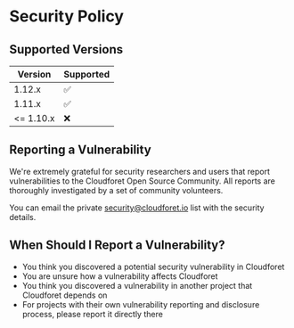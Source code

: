 # Security Policy

## Supported Versions

| Version | Supported          |
| ------- | ------------------ |
| 1.12.x  | :white_check_mark: |
| 1.11.x  | :white_check_mark: |
| <= 1.10.x  | :x:             |


## Reporting a Vulnerability

We're extremely grateful for security researchers and users that report vulnerabilities to the Cloudforet Open Source Community. All reports are thoroughly investigated by a set of community volunteers.

You can email the private security@cloudforet.io list with the security details.

## When Should I Report a Vulnerability?

* You think you discovered a potential security vulnerability in Cloudforet
* You are unsure how a vulnerability affects Cloudforet
* You think you discovered a vulnerability in another project that Cloudforet depends on
* For projects with their own vulnerability reporting and disclosure process, please report it directly there

